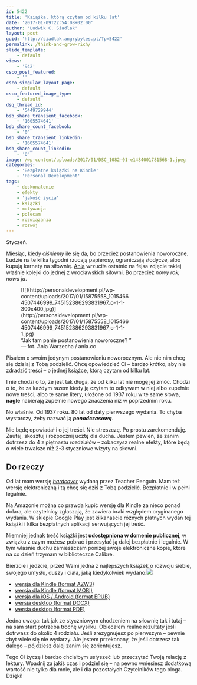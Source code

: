 ```yaml
---
id: 5422
title: 'Książka, którą czytam od kilku lat'
date: '2017-01-09T22:54:08+02:00'
author: 'Ludwik C. Siadlak'
layout: post
guid: 'http://siadlak.angrybytes.pl/?p=5422'
permalink: /think-and-grow-rich/
slide_template:
    - default
views:
    - '942'
csco_post_featured:
    - ''
csco_singular_layout_page:
    - default
csco_featured_image_type:
    - default
dsq_thread_id:
    - '5449729944'
bsb_share_transient_facebook:
    - '1605574641'
bsb_share_count_facebook:
    - '0'
bsb_share_transient_linkedin:
    - '1605574641'
bsb_share_count_linkedin:
    - '0'
image: /wp-content/uploads/2017/01/DSC_1082-01-e1484001781568-1.jpeg
categories:
    - 'Bezpłatne książki na Kindle'
    - 'Personal Development'
tags:
    - doskonalenie
    - efekty
    - 'jakość życia'
    - książki
    - motywacja
    - polecam
    - rozwiązania
    - rozwój
---
```


Styczeń.

Miesiąc, kiedy *ciśniemy* ile się da, bo przecież postanowienia noworoczne. Ludzie na te kilka tygodni rzucają papierosy, ograniczają słodycze, albo kupują karnety na siłownię. [Ania](http://ania.cc) wrzuciła ostatnio na fejsa zdjęcie takiej właśnie kolejki do jednej z wrocławskich siłowni. Bo przecież *nowy rok, nowa ja*.

<figure aria-describedby="caption-attachment-5424" class="wp-caption alignright" id="attachment_5424" style="width: 300px">[![](http://personaldevelopment.pl/wp-content/uploads/2017/01/15875558_10154664507446999_745152386293831967_o-1-1-300x400.jpg)](http://personaldevelopment.pl/wp-content/uploads/2017/01/15875558_10154664507446999_745152386293831967_o-1-1-1.jpg)<figcaption class="wp-caption-text" id="caption-attachment-5424">“<span class="fbPhotosPhotoCaption" data-ft="{"tn":"K"}" id="fbPhotoSnowliftCaption" tabindex="0"><span class="hasCaption">Jak tam panie postanowienia noworoczne?</span></span><span class="fbPhotoTagList" id="fbPhotoSnowliftTagList"> ” — f</span>ot. Ania Warzecha / ania.cc</figcaption></figure>Pisałem o swoim jedynym postanowieniu noworocznym. Ale nie nim chcę się dzisiaj z Tobą podzielić. Chcę opowiedzieć Ci – bardzo krótko, aby nie zdradzić treści – o jednej książce, którą czytam od kilku lat.

I nie chodzi o to, że jest tak długa, że od kilku lat nie mogę jej zmóc. Chodzi o to, że za każdym razem kiedy ją czytam to odkywam w niej albo zupełnie nowe treści, albo te same litery, ułożone od 1937 roku w te same słowa, **nagle** nabierają zupełnie nowego znaczenia niż w poprzednim roku.

No właśnie. Od 1937 roku. 80 lat od daty pierwszego wydania. To chyba wystarczy, żeby nazwać ją ***ponadczasową***.

Nie będę opowiadał i o jej treści. Nie streszczę. Po prostu zarekomenduję. Zaufaj, skosztuj i rozpocznij ucztę dla ducha. Jestem pewien, że zanim dotrzesz do 4 z piętnastu rozdziałów – zobaczysz realne efekty, które będą o wiele trwalsze niż 2-3 styczniowe wizyty na siłowni.

## Do rzeczy

Od lat mam wersję *[hardcover](http://www.barnesandnoble.com/w/think-and-grow-rich-deluxe-edition-napoleon-hill/1104322478)* wydaną przez Teacher Penguin. Mam też wersję elektroniczną i tą chcę się dziś z Tobą podzielić. Bezpłatnie i w pełni legalnie.

Na Amazonie można co prawda kupić wersję dla Kindle za nieco ponad dolara, ale czytelnicy zgłaszają, że zawiera braki względem oryginanego wydania. W sklepie Google Play jest kilkanaście różnych płatnych wydań tej książki i kilka bezpłatnych aplikacji serwujących jej treść.

Niemniej jednak treść książki jest **udostępniona w domenie publicznej**, w związku z czym możesz pobrać i przesyłać ją dalej bezpłatnie i legalnie. W tym właśnie duchu zamieszczam poniżej swoje elektroniczne kopie, które na co dzień trzymam w biblioteczce Calibre.

Bierzcie i jedzcie, przed Wami jedna z najlepszych książek o rozwoju siebie, swojego umysłu, duszy i ciała, jaką kiedykolwiek wydano:![](http://personaldevelopment.pl/wp-content/uploads/2017/01/9781585426591_p0_v3_s192x300-e1484002128748-1-1.jpg)

- [wersja dla Kindle (format AZW3)](http://personaldevelopment.pl/get/Think%20and%20Grow%20Rich%20-%20Napoleon%20Hill.azw3)
- [wersja dla Kindle (format MOBI)](http://personaldevelopment.pl/get/Think%20and%20Grow%20Rich%20-%20Napoleon%20Hill.mobi)
- [wersja dla iOS / Android (format EPUB)](http://personaldevelopment.pl/get/Think%20and%20Grow%20Rich%20-%20Napoleon%20Hill.epub)
- [wersja desktop (format DOCX)](http://personaldevelopment.pl/get/Think%20and%20Grow%20Rich%20-%20Napoleon%20Hill.docx)
- [wersja desktop (format PDF)](http://personaldevelopment.pl/get/Think%20and%20Grow%20Rich%20-%20Napoleon%20Hill.pdf)

Jedna uwaga: tak jak ze styczniowym chodzeniem na siłownię tak i tutaj – na sam start potrzeba trochę wysiłku. Obiecałem realne rezultaty jeśli dotrwasz do okolic 4 rodziału. Jeśli zrezygnujesz po pierwszym – pewnie zbyt wiele się nie wydarzy. Ale jestem przekonany, że jeśli dotrzesz tak dalego – pójdziesz dalej zanim się zorientujesz.

Tego Ci życzę i bardzo chciałbym usłyszeć lub przeczytać Twoją relację z lektury. Wpadnij za jakiś czas i podziel się – na pewno wniesiesz dodatkową wartość nie tylko dla mnie, ale i dla pozostałych Czytelników tego bloga. Dzięki!